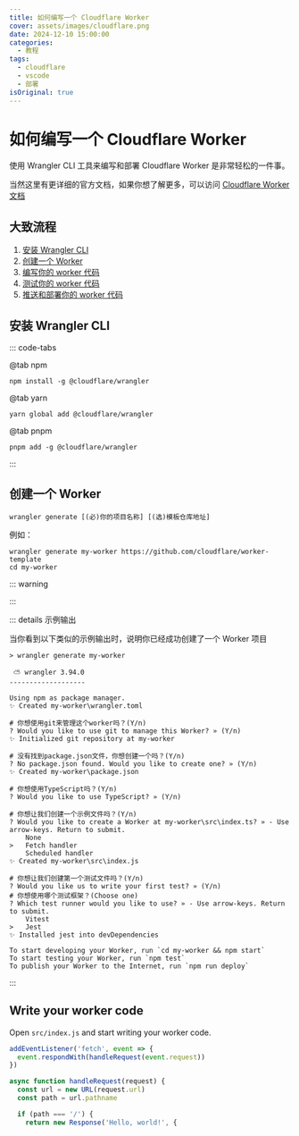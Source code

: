 ```yaml
---
title: 如何编写一个 Cloudflare Worker
cover: assets/images/cloudflare.png
date: 2024-12-10 15:00:00
categories:
  - 教程
tags:
  - cloudflare
  - vscode
  - 部署
isOriginal: true
---
```


# 如何编写一个 Cloudflare Worker

使用 Wrangler CLI 工具来编写和部署 Cloudflare Worker 是非常轻松的一件事。

当然这里有更详细的官方文档，如果你想了解更多，可以访问 [Cloudflare Worker 文档](https://developers.cloudflare.com/workers/)

## 大致流程

1. [安装 Wrangler CLI]()
2. [创建一个 Worker]()
3. [编写你的 worker 代码]()
4. [测试你的 worker 代码]()
5. [推送和部署你的 worker 代码]()

## 安装 Wrangler CLI

::: code-tabs

@tab npm
```bash:no-line-numbers
npm install -g @cloudflare/wrangler
```

@tab yarn
```bash:no-line-numbers
yarn global add @cloudflare/wrangler
```

@tab pnpm
```bash:no-line-numbers
pnpm add -g @cloudflare/wrangler
```

:::

## 创建一个 Worker

```bash:no-line-numbers
wrangler generate [(必)你的项目名称] [(选)模板仓库地址]
```

例如：
```bash:no-line-numbers
wrangler generate my-worker https://github.com/cloudflare/worker-template
cd my-worker
```
::: warning

:::

::: details 示例输出

当你看到以下类似的示例输出时，说明你已经成功创建了一个 Worker 项目

```bash:no-line-numbers
> wrangler generate my-worker

 ⛅️ wrangler 3.94.0
-------------------

Using npm as package manager.
✨ Created my-worker\wrangler.toml

# 你想使用git来管理这个worker吗？(Y/n)
? Would you like to use git to manage this Worker? » (Y/n)
✨ Initialized git repository at my-worker

# 没有找到package.json文件，你想创建一个吗？(Y/n)
? No package.json found. Would you like to create one? » (Y/n)
✨ Created my-worker\package.json

# 你想使用TypeScript吗？(Y/n)
? Would you like to use TypeScript? » (Y/n)

# 你想让我们创建一个示例文件吗？(Y/n)
? Would you like to create a Worker at my-worker\src\index.ts? » - Use arrow-keys. Return to submit.
    None
>   Fetch handler
    Scheduled handler
✨ Created my-worker\src\index.js

# 你想让我们创建第一个测试文件吗？(Y/n)
? Would you like us to write your first test? » (Y/n)
# 你想使用哪个测试框架？(Choose one)
? Which test runner would you like to use? » - Use arrow-keys. Return to submit.
    Vitest
>   Jest
✨ Installed jest into devDependencies

To start developing your Worker, run `cd my-worker && npm start`
To start testing your Worker, run `npm test`
To publish your Worker to the Internet, run `npm run deploy`
```

:::

## Write your worker code

Open `src/index.js` and start writing your worker code.

```javascript
addEventListener('fetch', event => {
  event.respondWith(handleRequest(event.request))
})

async function handleRequest(request) {
  const url = new URL(request.url)
  const path = url.pathname

  if (path === '/') {
    return new Response('Hello, world!', {